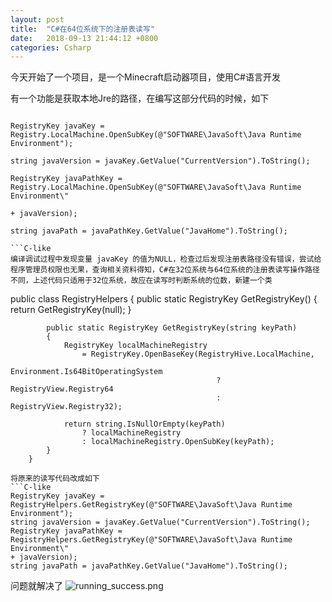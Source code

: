 ```yaml
---
layout: post
title:  "C#在64位系统下的注册表读写"
date:   2018-09-13 21:44:12 +0800
categories: Csharp
---
```


今天开始了一个项目，是一个Minecraft启动器项目，使用C#语言开发

有一个功能是获取本地Jre的路径，在编写这部分代码的时候，如下

```C-like

RegistryKey javaKey = Registry.LocalMachine.OpenSubKey(@"SOFTWARE\JavaSoft\Java Runtime Environment");

string javaVersion = javaKey.GetValue("CurrentVersion").ToString();

RegistryKey javaPathKey = Registry.LocalMachine.OpenSubKey(@"SOFTWARE\JavaSoft\Java Runtime Environment\"

+ javaVersion);

string javaPath = javaPathKey.GetValue("JavaHome").ToString();

```C-like
编译调试过程中发现变量 javaKey 的值为NULL，检查过后发现注册表路径没有错误，尝试给程序管理员权限也无果，查询相关资料得知，C#在32位系统与64位系统的注册表读写操作路径不同，上述代码只适用于32位系统，故应在读写时判断系统的位数，新建一个类
```
public class RegistryHelpers
        {
            public static RegistryKey GetRegistryKey()
            {
                return GetRegistryKey(null);
            }

            public static RegistryKey GetRegistryKey(string keyPath)
            {
                RegistryKey localMachineRegistry
                    = RegistryKey.OpenBaseKey(RegistryHive.LocalMachine,
                                              Environment.Is64BitOperatingSystem
                                                  ? RegistryView.Registry64
                                                  : RegistryView.Registry32);

                return string.IsNullOrEmpty(keyPath)
                    ? localMachineRegistry
                    : localMachineRegistry.OpenSubKey(keyPath);
            }
        }
```
将原来的读写代码改成如下
```C-like
RegistryKey javaKey = RegistryHelpers.GetRegistryKey(@"SOFTWARE\JavaSoft\Java Runtime Environment");
string javaVersion = javaKey.GetValue("CurrentVersion").ToString();
RegistryKey javaPathKey = RegistryHelpers.GetRegistryKey(@"SOFTWARE\JavaSoft\Java Runtime Environment\"
+ javaVersion);
string javaPath = javaPathKey.GetValue("JavaHome").ToString();
```
问题就解决了
![running_success.png](https://upload-images.jianshu.io/upload_images/6539448-e3f9e39fd92f829f.png?imageMogr2/auto-orient/strip%7CimageView2/2/w/1240)